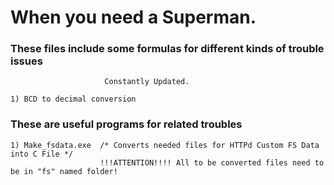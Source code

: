 # When you need a Superman.

### These files include some formulas for different kinds of trouble issues
                         Constantly Updated.

    1) BCD to decimal conversion

  ### These are useful programs for related troubles
    1) Make_fsdata.exe  /* Converts needed files for HTTPd Custom FS Data into C File */
                        !!!ATTENTION!!!! All to be converted files need to be in "fs" named folder!
